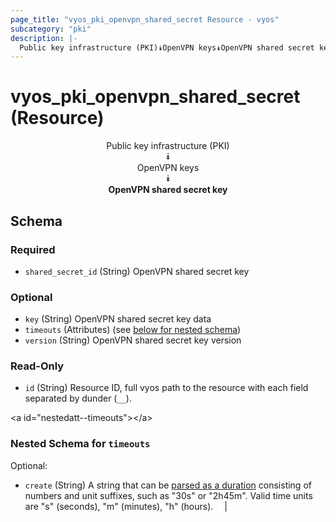 ```yaml
---
page_title: "vyos_pki_openvpn_shared_secret Resource - vyos"
subcategory: "pki"
description: |- 
  Public key infrastructure (PKI)⯯OpenVPN keys⯯OpenVPN shared secret key
---
```


# vyos_pki_openvpn_shared_secret (Resource)
<center>

Public key infrastructure (PKI)  
⯯  
OpenVPN keys  
⯯  
**OpenVPN shared secret key**


</center>

## Schema

### Required

- `shared_secret_id` (String) OpenVPN shared secret key

### Optional

- `key` (String) OpenVPN shared secret key data
- `timeouts` (Attributes) (see [below for nested schema](#nestedatt--timeouts))
- `version` (String) OpenVPN shared secret key version

### Read-Only

- `id` (String) Resource ID, full vyos path to the resource with each field separated by dunder (`__`).

&lt;a id=&#34;nestedatt--timeouts&#34;&gt;&lt;/a&gt;
### Nested Schema for `timeouts`

Optional:

- `create` (String) A string that can be [parsed as a duration](https://pkg.go.dev/time#ParseDuration) consisting of numbers and unit suffixes, such as &#34;30s&#34; or &#34;2h45m&#34;. Valid time units are &#34;s&#34; (seconds), &#34;m&#34; (minutes), &#34;h&#34; (hours).  &emsp;|
